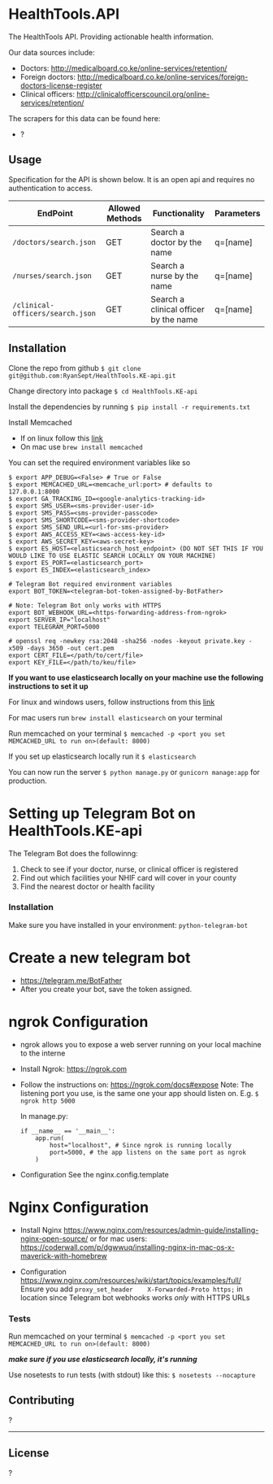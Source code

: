 # HealthTools.API

The HealthTools API. Providing actionable health information.

Our data sources include: 

- Doctors: http://medicalboard.co.ke/online-services/retention/
- Foreign doctors: http://medicalboard.co.ke/online-services/foreign-doctors-license-register
- Clinical officers: http://clinicalofficerscouncil.org/online-services/retention/

The scrapers for this data can be found here:

- ?

## Usage

Specification for the API is shown below. It is an open api and requires no authentication to access.


| EndPoint                            | Allowed Methods  | Functionality                                            | Parameters |
|-------------------------------------|------------------|----------------------------------------------------------|------------|
| `/doctors/search.json`              | GET              | Search a doctor by the name                              | q=[name]   |
| `/nurses/search.json`               | GET              | Search a nurse by the name                               | q=[name]   |
| `/clinical-officers/search.json`    | GET              | Search a clinical officer by the name                    | q=[name]   |


## Installation

Clone the repo from github `$ git clone git@github.com:RyanSept/HealthTools.KE-api.git`

Change directory into package `$ cd HealthTools.KE-api`

Install the dependencies by running `$ pip install -r requirements.txt`

Install Memcached
 * If on linux follow this [link](https://github.com/memcached/memcached/wiki/Install)
 * On mac use `brew install memcached`

You can set the required environment variables like so
```<>
$ export APP_DEBUG=<False> # True or False
$ export MEMCACHED_URL=<memcache_url:port> # defaults to 127.0.0.1:8000
$ export GA_TRACKING_ID=<google-analytics-tracking-id>
$ export SMS_USER=<sms-provider-user-id>
$ export SMS_PASS=<sms-provider-passcode>
$ export SMS_SHORTCODE=<sms-provider-shortcode>
$ export SMS_SEND_URL=<url-for-sms-provider>
$ export AWS_ACCESS_KEY=<aws-access-key-id>
$ export AWS_SECRET_KEY=<aws-secret-key>
$ export ES_HOST=<elasticsearch_host_endpoint> (DO NOT SET THIS IF YOU WOULD LIKE TO USE ELASTIC SEARCH LOCALLY ON YOUR MACHINE)
$ export ES_PORT=<elasticsearch_port>
$ export ES_INDEX=<elasticsearch_index>

# Telegram Bot required environment variables
export BOT_TOKEN=<telegram-bot-token-assigned-by-BotFather>

# Note: Telegram Bot only works with HTTPS
export BOT_WEBHOOK_URL=<https-forwarding-address-from-ngrok>
export SERVER_IP="localhost"
export TELEGRAM_PORT=5000

# openssl req -newkey rsa:2048 -sha256 -nodes -keyout private.key -x509 -days 3650 -out cert.pem
export CERT_FILE=</path/to/cert/file>
export KEY_FILE=</path/to/keu/file>
```
**If you want to use elasticsearch locally on your machine use the following instructions to set it up**

For linux and windows users, follow instructions from this [link](https://www.elastic.co/guide/en/elasticsearch/reference/current/setup.html)

For mac users run `brew install elasticsearch` on your terminal

Run memcached on your terminal `$ memcached -p <port you set MEMCACHED_URL to run on>(default: 8000)`

If you set up elasticsearch locally run it `$ elasticsearch`

You can now run the server `$ python manage.py` or `gunicorn manage:app` for production.

# Setting up Telegram Bot on HealthTools.KE-api
The Telegram Bot does the followinng:
1. Check to see if your doctor, nurse, or clinical officer is registered
2. Find out which facilities your NHIF card will cover in your county
3. Find the nearest doctor or health facility

### Installation
Make sure you have installed in your environment: `python-telegram-bot`

# Create a new telegram bot
- https://telegram.me/BotFather
- After you create your bot, save the token assigned.

# ngrok Configuration
- ngrok allows you to expose a web server running on your local machine to the interne
- Install Ngrok: https://ngrok.com
- Follow the instructions on: https://ngrok.com/docs#expose
    Note: The listening port you use, is the same one your app should listen on. E.g.
    ```$ ngrok http 5000```

    In manage.py:
    ```
    if __name__ == '__main__':
        app.run(
            host="localhost", # Since ngrok is running locally
            port=5000, # the app listens on the same port as ngrok
        )
    ```
- Configuration
    See the nginx.config.template

# Nginx Configuration
- Install Nginx
    https://www.nginx.com/resources/admin-guide/installing-nginx-open-source/
    or
    for mac users: https://coderwall.com/p/dgwwuq/installing-nginx-in-mac-os-x-maverick-with-homebrew

- Configuration
    https://www.nginx.com/resources/wiki/start/topics/examples/full/
    Ensure you add `proxy_set_header    X-Forwarded-Proto https;` in location since Telegram bot webhooks works *only* with HTTPS URLs

### Tests

Run memcached on your terminal `$ memcached -p <port you set MEMCACHED_URL to run on>(default: 8000)`

_**make sure if you use elasticsearch locally, it's running**_

Use nosetests to run tests (with stdout) like this:
```$ nosetests --nocapture```



## Contributing

?

---

## License

?
